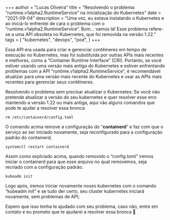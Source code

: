 +++
author = "Lucas Oliveira"
title = "Resolvendo o problema: “runtime.v1alpha2.RuntimeService” na inicialização do Kubernetes"
date = "2021-09-04"
description = "Uma vez, eu estava instalando o Kubernetes e ao iniciá-lo enfrentei de cara o problema com o “runtime.v1alpha2.RuntimeService“. Bom… vamos lá! Esse problema refere-se a uma API obsoleta no Kubernetes, que foi removida na versão 1.22."
tags = [
    "kubernetes",
    "devops",
    "pod",
]
+++

Essa API era usada para criar e gerenciar contêineres em tempo de execução no Kubernetes, mas foi substituída por outras APIs mais recentes e melhores, como a “Container Runtime Interface” (CRI). Portanto, se você estiver usando uma versão mais antiga do Kubernetes e estiver enfrentando problemas com a API “runtime.v1alpha2.RuntimeService”, é recomendável atualizar para uma versão mais recente do Kubernetes e usar as APIs mais recentes para gerenciar seus contêineres.
<!--more-->

Resolvendo o problema sem precisar atualizar o Kubernetes:
Se você não pretende atualizar a versão do seu kubernetes e quer resolver esse erro mantendo a versão 1.22 ou mais antiga, aqui vão alguns comandos que pode te ajudar a resolver essa bronca:

```
rm /etc/containerd/config.toml
```

O comando acima remove a configuração do “**containerd**” e faz com que o serviço ao ser iniciado novamente, seja reconfigurado para a configuração padrão do containerd;

```
systemctl restart containerd
```

Assim como explciado acima, quando removido o “config.toml” iremos iniciar o containerd para que esse arquivo no qual removemos, seja recriado com a configuração padrão.

```
kubeadm init
```

Logo após, iremos iniciar novamente nosso kubernetes com o comando “kubeadm init” e se tudo der certo, seu cluster kubernetes iniciará novamente, sem problemas de API;

Espero que isso tenha te ajudado com seu problema, caso não, entre em contato e eu prometo que te ajudarei a resolver essa bronca 🙂
